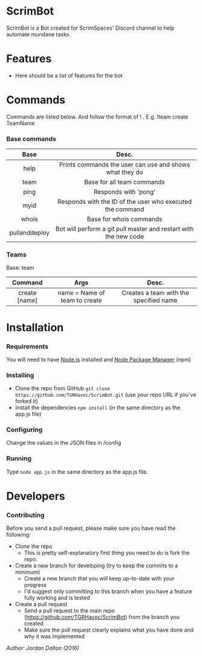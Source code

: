 ﻿# ScrimBot

ScrimBot is a Bot created for ScrimSpaces' Discord channel to help automate mundane tasks.

# Features
* Here should be a list of features for the bot

# Commands
Commands are listed below. And follow the format of !<base> <command> <args>. E.g. !team create TeamName

### Base commands
| Base | Desc. |
|:----:|:----:|
| help | Prints commands the user can use and shows what they do |
| team | Base for all team commands |
| ping | Responds with 'pong' |
| myid | Responds with the ID of the user who executed the command |
| whois | Base for whois commands |
| pullanddeploy | Bot will perform a git pull master and restart with the new code |

### Teams
Base: team

| Command | Args | Desc. |
| :---:   |:---: | :---: |
| create [name] | name = Name of team to create | Creates a team with the specified name |




# Installation

### Requirements
You will need to have [Node.js](https://nodejs.org/en/) installed and 
[Node Package Manager](https://docs.npmjs.com/getting-started/installing-node) (npm)

### Installing
* Clone the repo from GitHub `git clone https://github.com/TGRHavoc/ScrimBot.git` (use your repo URL if you've forked it)
* Install the dependencies `npm install` (in the same directory as the app.js file)

### Configuring
Change the values in the JSON files in /config

### Running
Type `node app.js` in the same directory as the app.js file.


# Developers
### Contributing
Before you send a pull request, please make sure you have read the following:
* Clone the repo
  * This is pretty self-explanatory first thing you need to do is fork the repo.
* Create a new branch for developing (try to keep the commits to a minimum)
  * Create a new branch that you will keep up-to-date with your progress
  * I'd suggest only committing to this branch when you have a feature fully working and is tested
* Create a pull request
  * Send a pull request to the main repo (https://github.com/TGRHavoc/ScrimBot) from the branch you created
  * Make sure the pull request clearly explains what you have done and why it was implemented


*Author: Jordan Dalton (2016)*